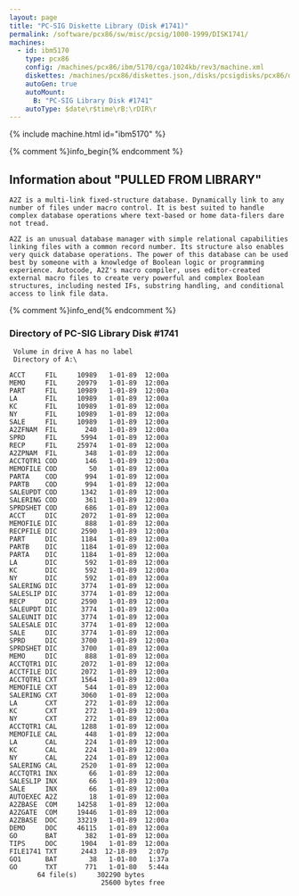 ```yaml
---
layout: page
title: "PC-SIG Diskette Library (Disk #1741)"
permalink: /software/pcx86/sw/misc/pcsig/1000-1999/DISK1741/
machines:
  - id: ibm5170
    type: pcx86
    config: /machines/pcx86/ibm/5170/cga/1024kb/rev3/machine.xml
    diskettes: /machines/pcx86/diskettes.json,/disks/pcsigdisks/pcx86/diskettes.json
    autoGen: true
    autoMount:
      B: "PC-SIG Library Disk #1741"
    autoType: $date\r$time\rB:\rDIR\r
---
```


{% include machine.html id="ibm5170" %}

{% comment %}info_begin{% endcomment %}

## Information about "PULLED FROM LIBRARY"

    A2Z is a multi-link fixed-structure database. Dynamically link to any
    number of files under macro control. It is best suited to handle
    complex database operations where text-based or home data-filers dare
    not tread.
    
    A2Z is an unusual database manager with simple relational capabilities
    linking files with a common record number. Its structure also enables
    very quick database operations. The power of this database can be used
    best by someone with a knowledge of Boolean logic or programming
    experience. Autocode, A2Z's macro compiler, uses editor-created
    external macro files to create very powerful and complex Boolean
    structures, including nested IFs, substring handling, and conditional
    access to link file data.
{% comment %}info_end{% endcomment %}


### Directory of PC-SIG Library Disk #1741

     Volume in drive A has no label
     Directory of A:\

    ACCT     FIL     10989   1-01-89  12:00a
    MEMO     FIL     20979   1-01-89  12:00a
    PART     FIL     10989   1-01-89  12:00a
    LA       FIL     10989   1-01-89  12:00a
    KC       FIL     10989   1-01-89  12:00a
    NY       FIL     10989   1-01-89  12:00a
    SALE     FIL     10989   1-01-89  12:00a
    A2ZFNAM  FIL       240   1-01-89  12:00a
    SPRD     FIL      5994   1-01-89  12:00a
    RECP     FIL     25974   1-01-89  12:00a
    A2ZPNAM  FIL       348   1-01-89  12:00a
    ACCTQTR1 COD       146   1-01-89  12:00a
    MEMOFILE COD        50   1-01-89  12:00a
    PARTA    COD       994   1-01-89  12:00a
    PARTB    COD       994   1-01-89  12:00a
    SALEUPDT COD      1342   1-01-89  12:00a
    SALERING COD       361   1-01-89  12:00a
    SPRDSHET COD       686   1-01-89  12:00a
    ACCT     DIC      2072   1-01-89  12:00a
    MEMOFILE DIC       888   1-01-89  12:00a
    RECPFILE DIC      2590   1-01-89  12:00a
    PART     DIC      1184   1-01-89  12:00a
    PARTB    DIC      1184   1-01-89  12:00a
    PARTA    DIC      1184   1-01-89  12:00a
    LA       DIC       592   1-01-89  12:00a
    KC       DIC       592   1-01-89  12:00a
    NY       DIC       592   1-01-89  12:00a
    SALERING DIC      3774   1-01-89  12:00a
    SALESLIP DIC      3774   1-01-89  12:00a
    RECP     DIC      2590   1-01-89  12:00a
    SALEUPDT DIC      3774   1-01-89  12:00a
    SALEUNIT DIC      3774   1-01-89  12:00a
    SALESALE DIC      3774   1-01-89  12:00a
    SALE     DIC      3774   1-01-89  12:00a
    SPRD     DIC      3700   1-01-89  12:00a
    SPRDSHET DIC      3700   1-01-89  12:00a
    MEMO     DIC       888   1-01-89  12:00a
    ACCTQTR1 DIC      2072   1-01-89  12:00a
    ACCTFILE DIC      2072   1-01-89  12:00a
    ACCTQTR1 CXT      1564   1-01-89  12:00a
    MEMOFILE CXT       544   1-01-89  12:00a
    SALERING CXT      3060   1-01-89  12:00a
    LA       CXT       272   1-01-89  12:00a
    KC       CXT       272   1-01-89  12:00a
    NY       CXT       272   1-01-89  12:00a
    ACCTQTR1 CAL      1288   1-01-89  12:00a
    MEMOFILE CAL       448   1-01-89  12:00a
    LA       CAL       224   1-01-89  12:00a
    KC       CAL       224   1-01-89  12:00a
    NY       CAL       224   1-01-89  12:00a
    SALERING CAL      2520   1-01-89  12:00a
    ACCTQTR1 INX        66   1-01-89  12:00a
    SALESLIP INX        66   1-01-89  12:00a
    SALE     INX        66   1-01-89  12:00a
    AUTOEXEC A2Z        18   1-01-89  12:00a
    A2ZBASE  COM     14258   1-01-89  12:00a
    A2ZGATE  COM     19446   1-01-89  12:00a
    A2ZBASE  DOC     33219   1-01-89  12:00a
    DEMO     DOC     46115   1-01-89  12:00a
    GO       BAT       382   1-01-89  12:00a
    TIPS     DOC      1904   1-01-89  12:00a
    FILE1741 TXT      2443  12-18-89   2:07p
    GO1      BAT        38   1-01-80   1:37a
    GO       TXT       771   1-01-80   5:44a
           64 file(s)     302290 bytes
                           25600 bytes free
